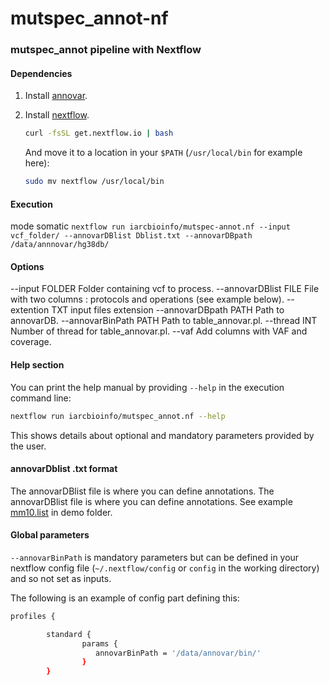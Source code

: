 # mutspec_annot-nf
### mutspec_annot pipeline with Nextflow

#### Dependencies
1. Install [annovar](http://annovar.openbioinformatics.org/en/latest/user-guide/download/).
2. Install [nextflow](http://www.nextflow.io/).

	```bash
	curl -fsSL get.nextflow.io | bash
	```
	And move it to a location in your `$PATH` (`/usr/local/bin` for example here):
	```bash
	sudo mv nextflow /usr/local/bin
	```

#### Execution

mode somatic
 `nextflow run iarcbioinfo/mutspec-annot.nf --input vcf_folder/ --annovarDBlist Dblist.txt --annovarDBpath /data/annnovar/hg38db/`

#### Options
--input 	        FOLDER	Folder containing vcf to process.
--annovarDBlist		FILE	File with two columns : protocols and operations (see example below).
--extention		TXT	input files extension
--annovarDBpath		PATH	Path to annovarDB.
--annovarBinPath	PATH	Path to table_annovar.pl.
--thread 		INT	Number of thread for table_annovar.pl.
--vaf				Add columns with VAF and coverage.


#### Help section
You can print the help manual by providing `--help` in the execution command line:
```bash
nextflow run iarcbioinfo/mutspec_annot.nf --help
```
This shows details about optional and mandatory parameters provided by the user.  

#### annovarDblist  .txt format
The annovarDBlist file is where you can define annotations. The annovarDBlist file is where you can define annotations. See example [mm10.list](https://github.com/IARCbioinfo/mutspec_annot/blob/master/demo/mm10.list) in demo folder.


#### Global parameters
```--annovarBinPath``` is mandatory parameters but can be defined in your nextflow config file (```~/.nextflow/config``` or ```config``` in the working directory) and so not set as inputs.

The following is an example of config part defining this:
```bash
profiles {

        standard {
                params {
                   annovarBinPath = '/data/annovar/bin/'
                }
        }
```
